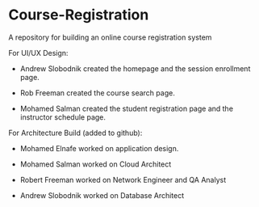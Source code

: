 # Course-Registration
A repository for building an online course registration system

For UI/UX Design:
- Andrew Slobodnik created the homepage and the session enrollment page.

- Rob Freeman created the course search page.

- Mohamed Salman created the student registration page and the instructor schedule page.

For Architecture Build (added to github):
- Mohamed Elnafe worked on application design.

- Mohamed Salman worked on Cloud Architect

- Robert Freeman worked on Network Engineer and QA Analyst

- Andrew Slobodnik worked on Database Architect
